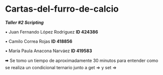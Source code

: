 # Cartas-del-furro-de-calcio
**_Taller #2 Scripting_** 

• Juan Fernando López Rodriguez **ID 424386**

• Camilo Correa Rojas **ID 418856**

• María Paula Anacona Narváez **ID 419583**

🠮 Se tomo un tiempo de aproximadamente 30 minutos para entender como se realiza un condicional ternario junto a get => y set =>
